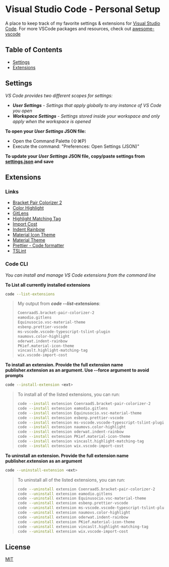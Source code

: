 # Visual Studio Code - Personal Setup

A place to keep track of my favorite settings &amp; extensions for [Visual Studio Code](https://code.visualstudio.com/). For more VSCode packages and resources, check out [awesome-vscode](https://github.com/viatsko/awesome-vscode)

## Table of Contents

- [Settings](#settings)
- [Extensions](#extensions)

## Settings

_VS Code provides two different scopes for settings:_

- _**User Settings** - Settings that apply globally to any instance of VS Code you open_
- _**Workspace Settings** - Settings stored inside your workspace and only apply when the workspace is opened_

**To open your _User Settings_ JSON file:**

- Open the Command Palette (⇧⌘P)
- Execute the command: "Preferences: Open Settings (JSON)"

**To update your _User Settings_ JSON file, copy/paste settings from [settings.json](./settings.json) and save**

## Extensions

### Links

- [Bracket Pair Colorizer 2](https://marketplace.visualstudio.com/items?itemName=CoenraadS.bracket-pair-colorizer-2)
- [Color Highlight](https://marketplace.visualstudio.com/items?itemName=naumovs.color-highlight)
- [GitLens](https://marketplace.visualstudio.com/items?itemName=eamodio.gitlens)
- [Highlight Matching Tag](https://marketplace.visualstudio.com/items?itemName=vincaslt.highlight-matching-tag)
- [Import Cost](https://marketplace.visualstudio.com/items?itemName=wix.vscode-import-cost)
- [Indent Rainbow](https://marketplace.visualstudio.com/items?itemName=oderwat.indent-rainbow)
- [Material Icon Theme](https://marketplace.visualstudio.com/items?itemName=PKief.material-icon-theme)
- [Material Theme](https://marketplace.visualstudio.com/items?itemName=Equinusocio.vsc-material-theme)
- [Prettier - Code formatter](https://marketplace.visualstudio.com/items?itemName=esbenp.prettier-vscode)
- [TSLint](https://marketplace.visualstudio.com/items?itemName=ms-vscode.vscode-typescript-tslint-plugin)

### Code CLI

_You can install and manage VS Code extensions from the command line_

**To List all currently installed extensions**

```bash
code --list-extensions
```

> My output from **_code --list-extensions_**:
>
> ```bash
> CoenraadS.bracket-pair-colorizer-2
> eamodio.gitlens
> Equinusocio.vsc-material-theme
> esbenp.prettier-vscode
> ms-vscode.vscode-typescript-tslint-plugin
> naumovs.color-highlight
> oderwat.indent-rainbow
> PKief.material-icon-theme
> vincaslt.highlight-matching-tag
> wix.vscode-import-cost
> ```

**To install an extension. Provide the full extension name publisher.extension as an argument. Use --force argument to avoid prompts**

```bash
code --install-extension <ext>
```

> To install all of the listed extensions, you can run:
>
> ```bash
> code --install extension CoenraadS.bracket-pair-colorizer-2
> code --install extension eamodio.gitlens
> code --install extension Equinusocio.vsc-material-theme
> code --install extension esbenp.prettier-vscode
> code --install extension ms-vscode.vscode-typescript-tslint-plugin
> code --install extension naumovs.color-highlight
> code --install extension oderwat.indent-rainbow
> code --install extension PKief.material-icon-theme
> code --install extension vincaslt.highlight-matching-tag
> code --install extension wix.vscode-import-cost
> ```

**To uninstall an extension. Provide the full extension name publisher.extension as an argument**

```bash
code --uninstall-extension <ext>
```

> To uninstall all of the listed extensions, you can run:
>
> ```bash
> code --uninstall extension CoenraadS.bracket-pair-colorizer-2
> code --uninstall extension eamodio.gitlens
> code --uninstall extension Equinusocio.vsc-material-theme
> code --uninstall extension esbenp.prettier-vscode
> code --uninstall extension ms-vscode.vscode-typescript-tslint-plugin
> code --uninstall extension naumovs.color-highlight
> code --uninstall extension oderwat.indent-rainbow
> code --uninstall extension PKief.material-icon-theme
> code --uninstall extension vincaslt.highlight-matching-tag
> code --uninstall extension wix.vscode-import-cost
> ```

## License

[MIT](./LICENSE)
